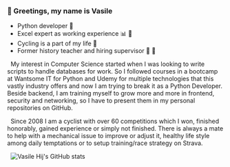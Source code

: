 ### :wave: Greetings, my name is Vasile
- Python developer :seedling: 
- Excel expert as working experience :bar_chart: :open_file_folder:
- Cycling is a part of my life :mountain_bicyclist:
- Former history teacher and hiring supervisor :bookmark_tabs: :department_store:


&nbsp;
My interest in Computer Science started when I was looking to write scripts to handle databases for work. So I followed courses in a bootcamp at Wantsome IT for Python and Udemy for multiple technologies that this vastly industry offers and now I am trying to break it as a Python Developer. 
Beside backend, I am training myself to grow more and more in frontend, security and networking, so I have to present them in my personal repositories on GitHub.

&nbsp;
Since 2008 I am a cyclist with over 60 competitions which I won, finished honorably, gained experience or simply not finished. There is always a mate to help with a mechanical issue to improve or adjust it, healthy life style among daily temptations or to setup training/race strategy on Strava. 


&nbsp;
![Vasile Hij's GitHub stats](https://github-readme-stats.vercel.app/api?username=Vasile-Hij&show_icons=true&theme=tokyonight)
